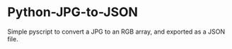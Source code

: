 # Python-JPG-to-JSON
Simple pyscript to convert a JPG to an RGB array, and exported as a JSON file.
